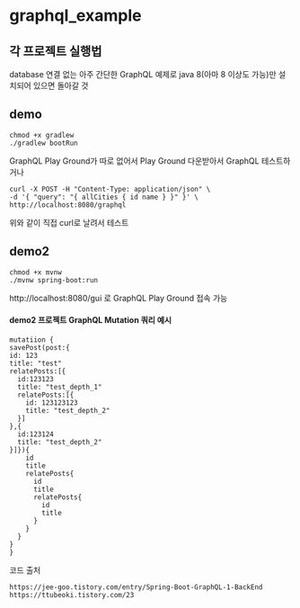 # graphql_example
## 각 프로젝트 실행법
database 연결 없는 아주 간단한 GraphQL 예제로 java 8(아마 8 이상도 가능)만 설치되어 있으면 돌아갈 것

## demo

```
chmod +x gradlew
./gradlew bootRun
```
GraphQL Play Ground가 따로 없어서 Play Ground 다운받아서 GraphQL 테스트하거나
```
curl -X POST -H "Content-Type: application/json" \
-d '{ "query": "{ allCities { id name } }" }' \
http://localhost:8080/graphql 
```
위와 같이 직접 curl로 날려서 테스트

## demo2

```
chmod +x mvnw
./mvnw spring-boot:run
```

http://localhost:8080/gui 로 GraphQL Play Ground 접속 가능

#### demo2 프로젝트 GraphQL Mutation 쿼리 예시
```
mutatiion {
savePost(post:{
id: 123
title: "test"
relatePosts:[{
  id:123123
  title: "test_depth_1"
  relatePosts:[{
    id: 123123123
    title: "test_depth_2"
  }]
},{
  id:123124
  title: "test_depth_2"
}]}){
    id
    title
    relatePosts{
      id
      title
      relatePosts{
        id
        title
      }
    }
  }
}
}
```

코드 출처
```
https://jee-goo.tistory.com/entry/Spring-Boot-GraphQL-1-BackEnd
https://ttubeoki.tistory.com/23
```
